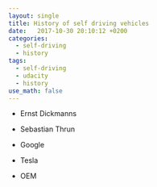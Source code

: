 ```yaml
---
layout: single
title: History of self driving vehicles
date:   2017-10-30 20:10:12 +0200
categories:
  - self-driving
  - history
tags:
  - self-driving
  - udacity
  - history
use_math: false
---
```


- Ernst Dickmanns

- Sebastian Thrun

- Google

- Tesla

- OEM
